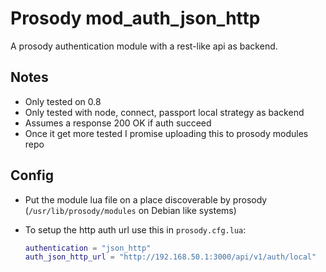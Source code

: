 Prosody mod_auth_json_http
==========================

A prosody authentication module with a rest-like api as backend.

## Notes

  * Only tested on 0.8
  * Only tested with node, connect, passport local strategy as backend
  * Assumes a response 200 OK if auth succeed
  * Once it get more tested I promise uploading this to prosody modules repo

## Config

* Put the module lua file on a place discoverable by prosody (`/usr/lib/prosody/modules` on Debian like systems)
* To setup the http auth url use this in `prosody.cfg.lua`:

  ```lua
  authentication = "json_http"
  auth_json_http_url = "http://192.168.50.1:3000/api/v1/auth/local"
  ```
